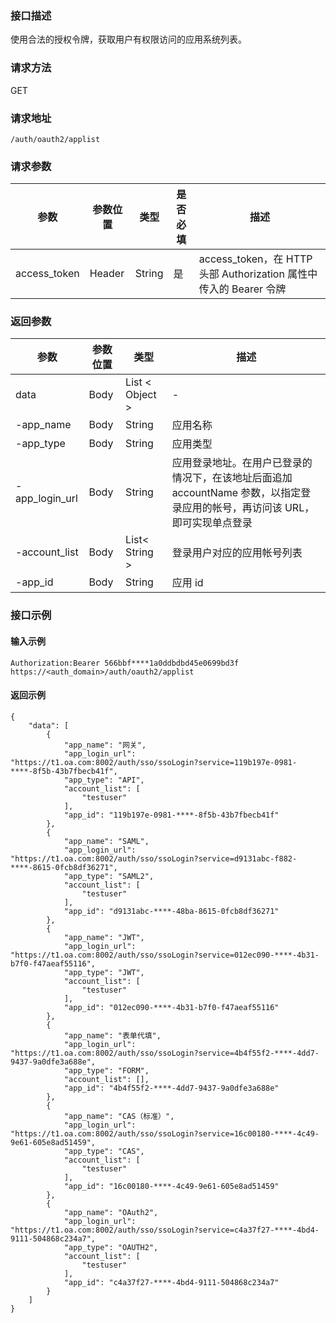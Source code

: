 ### 接口描述
使用合法的授权令牌，获取用户有权限访问的应用系统列表。

### 请求方法
GET
### 请求地址
```
/auth/oauth2/applist
```
### 请求参数
| 参数         | 参数位置 | 类型   | 是否必填 | 描述                                                         |
| ------------ | -------- | ------ | -------- | ------------------------------------------------------------ |
| access_token | Header   | String | 是       | access_token，在 HTTP 头部 Authorization 属性中传入的 Bearer 令牌 |




### 返回参数
| 参数           | 参数位置 | 类型          | 描述                                                         |
| -------------- | -------- | ------------- | ------------------------------------------------------------ |
| data           | Body     | List < Object > | -                                                            |
| -app_name      | Body     | String        | 应用名称                                                     |
| -app_type      | Body     | String        |  应用类型                                                     |
| -app_login_url | Body     | String        | 应用登录地址。在用户已登录的情况下，在该地址后面追加 accountName 参数，以指定登录应用的帐号，再访问该 URL，即可实现单点登录 |a
| -account_list  | Body     | List< String > |  登录用户对应的应用帐号列表                                   |
| -app_id        | Body     | String        | 应用 id                                                      |



### 接口示例
#### 输入示例
```
Authorization:Bearer 566bbf****1a0ddbdbd45e0699bd3f
https://<auth_domain>/auth/oauth2/applist
```
#### 返回示例
```
{
    "data": [
        {
            "app_name": "网关",
            "app_login_url": "https://t1.oa.com:8002/auth/sso/ssoLogin?service=119b197e-0981-****-8f5b-43b7fbecb41f",
            "app_type": "API",
            "account_list": [
                "testuser"
            ],
            "app_id": "119b197e-0981-****-8f5b-43b7fbecb41f"
        },
        {
            "app_name": "SAML",
            "app_login_url": "https://t1.oa.com:8002/auth/sso/ssoLogin?service=d9131abc-f882-****-8615-0fcb8df36271",
            "app_type": "SAML2",
            "account_list": [
                "testuser"
            ],
            "app_id": "d9131abc-****-48ba-8615-0fcb8df36271"
        },
        {
            "app_name": "JWT",
            "app_login_url": "https://t1.oa.com:8002/auth/sso/ssoLogin?service=012ec090-****-4b31-b7f0-f47aeaf55116",
            "app_type": "JWT",
            "account_list": [
                "testuser"
            ],
            "app_id": "012ec090-****-4b31-b7f0-f47aeaf55116"
        },
        {
            "app_name": "表单代填",
            "app_login_url": "https://t1.oa.com:8002/auth/sso/ssoLogin?service=4b4f55f2-****-4dd7-9437-9a0dfe3a688e",
            "app_type": "FORM",
            "account_list": [],
            "app_id": "4b4f55f2-****-4dd7-9437-9a0dfe3a688e"
        },
        {
            "app_name": "CAS（标准）",
            "app_login_url": "https://t1.oa.com:8002/auth/sso/ssoLogin?service=16c00180-****-4c49-9e61-605e8ad51459",
            "app_type": "CAS",
            "account_list": [
                "testuser"
            ],
            "app_id": "16c00180-****-4c49-9e61-605e8ad51459"
        },
        {
            "app_name": "OAuth2",
            "app_login_url": "https://t1.oa.com:8002/auth/sso/ssoLogin?service=c4a37f27-****-4bd4-9111-504868c234a7",
            "app_type": "OAUTH2",
            "account_list": [
                "testuser"
            ],
            "app_id": "c4a37f27-****-4bd4-9111-504868c234a7"
        }
    ]
}
```

